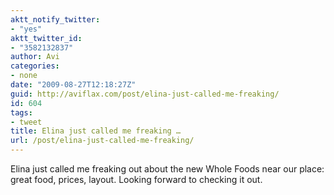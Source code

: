 ```yaml
---
aktt_notify_twitter:
- "yes"
aktt_twitter_id:
- "3582132837"
author: Avi
categories:
- none
date: "2009-08-27T12:18:27Z"
guid: http://aviflax.com/post/elina-just-called-me-freaking/
id: 604
tags:
- tweet
title: Elina just called me freaking …
url: /post/elina-just-called-me-freaking/
---
```

Elina just called me freaking out about the new Whole Foods near our place: great food, prices, layout. Looking forward to checking it out.